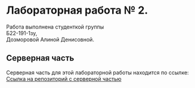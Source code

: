 # Лабораторная работа № 2.

Работа выполнена студенткой группы \
Б22-191-1зу, \
Дозморовой Алиной Денисовной.

## Серверная часть
Серверная часть для этой лабораторной работы находится по ссылке: \
[Ссылка на репозиторий с серверной частью](https://github.com/Cr4zyMusici4n/Lab2.git)